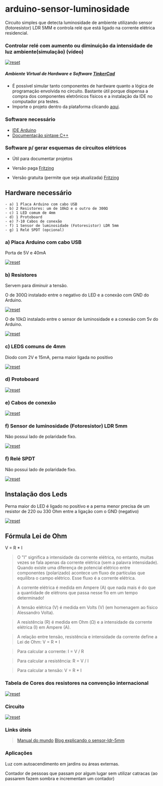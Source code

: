 # arduino-sensor-luminosidade
Circuito simples que detecta luminosidade de ambiente utilizando sensor (fotoresistor) LDR 5MM e controla relé que está ligado na corrente elétrica residencial.

### Controlar relé com aumento ou diminuição da intensidade de luz ambiente(simulação) (vídeo)
<p>
 <a target="_blank" rel="noopener noreferrer" href="https://youtu.be/Uq1nWzP8aSo" >
  <img src="https://user-images.githubusercontent.com/22710963/76115701-6a040380-5fc7-11ea-937f-1ce134e0a05c.png" alt="reset" style="max-width:100%;"></a>
</p> 


##### Ambiente Virtual de Hardware e Software [TinkerCad](https://www.tinkercad.com)  
- É possível simular tanto componentes de hardware quanto a lógica de programação envolvida no circuito. Bastante útil porque dispensa a compra dos componentes eletrônicos físicos e a instalação da IDE no computador pra testes.
- Importe o projeto dentro da plataforma clicando [aqui](https://github.com/sganzerla/arduino-sensor-luminosidade/blame/master/arduino-sensor-luminosidade-ldr-5mm.brd).

### Software necessário

- [IDE Arduino](https://www.arduino.cc/en/Main/Software)
- [Documentação sintaxe C++](https://www.arduino.cc/reference/en/)

### Software p/ gerar esquemas de circuitos elétricos 

- Útil para documentar projetos

- Versão paga [Fritzing](https://fritzing.org/home/)

- Versão gratuita (permite que seja atualizada) [Fritzing](https://softfamous.com/fritzing/download/)

## Hardware necessário
```
- a) 1 Placa Arduino com cabo USB
- b) 2 Resistores: um de 10kΩ e o outro de 300Ω 
- c) 1 LED comum de 4mm 
- d) 1 Protoboard
- e) 7-10 Cabos de conexão 
- f) 1 Sensor de luminosidade (Fotoresistor) LDR 5mm
- g) 1 Relé SPDT (opcional)
```

 ### a) Placa Arduino com cabo USB
 Porta de 5V e 40mA
<p><a target="_blank" rel="noopener noreferrer" href="https://user-images.githubusercontent.com/22710963/73710418-aac7de80-46e2-11ea-82d4-fabab3361d1f.png">
  <img src="https://user-images.githubusercontent.com/22710963/73710418-aac7de80-46e2-11ea-82d4-fabab3361d1f.png" alt="reset" style="max-width:100%;"></a></p> 

 ### b) Resistores  
 Servem para diminuir a tensão.
 
 <p>O de 300Ω instalado entre o negativo do LED e a conexão com GND do Arduino.</p>
<p><a target="_blank" rel="noopener noreferrer" href="https://user-images.githubusercontent.com/22710963/76045740-c0783000-5f3c-11ea-9188-3b239840fbda.png">
  <img src="https://user-images.githubusercontent.com/22710963/76045740-c0783000-5f3c-11ea-9188-3b239840fbda.png" alt="reset" style="max-width:100%;"></a></p> 
  
 <p>O de 10kΩ instalado entre o sensor de luminosidade e a conexão com 5v do Arduino.</p>
<p><a target="_blank" rel="noopener noreferrer" href="https://user-images.githubusercontent.com/22710963/76045486-fbc62f00-5f3b-11ea-83a6-bf60d99b9471.png">
  <img src="https://user-images.githubusercontent.com/22710963/76045486-fbc62f00-5f3b-11ea-83a6-bf60d99b9471.png" alt="reset" style="max-width:100%;"></a></p>
 
  ### c) LEDS comuns de 4mm
  Diodo com 2V e 15mA, perna maior ligada no positivo
<p><a target="_blank" rel="noopener noreferrer" href="https://user-images.githubusercontent.com/22710963/73710278-4a38a180-46e2-11ea-960c-8c0c3ff97b9c.png">
  <img src="https://user-images.githubusercontent.com/22710963/73710278-4a38a180-46e2-11ea-960c-8c0c3ff97b9c.png" alt="reset" style="max-width:100%;"></a></p> 
 
  ### d) Protoboard 
<p><a target="_blank" rel="noopener noreferrer" href="https://user-images.githubusercontent.com/22710963/73710865-e7e0a080-46e3-11ea-9ec4-4800b2b345b9.png">
  <img src="https://user-images.githubusercontent.com/22710963/73710865-e7e0a080-46e3-11ea-9ec4-4800b2b345b9.png" alt="reset" style="max-width:100%;"></a></p> 

  ### e) Cabos de conexão
<p><a target="_blank" rel="noopener noreferrer" href="https://user-images.githubusercontent.com/22710963/73711525-e57f4600-46e5-11ea-8cb9-e9bb27543ea4.png">
  <img src="https://user-images.githubusercontent.com/22710963/73711525-e57f4600-46e5-11ea-8cb9-e9bb27543ea4.png" alt="reset" style="max-width:100%;"></a></p>     
  
  ### f) Sensor de luminosidade (Fotoresistor) LDR 5mm
  Não possui lado de polaridade fixo.
<p><a target="_blank" rel="noopener noreferrer" href="https://user-images.githubusercontent.com/22710963/76045914-34b2d380-5f3d-11ea-94bf-a2a1a03f8bb1.png">
  <img src="https://user-images.githubusercontent.com/22710963/76045914-34b2d380-5f3d-11ea-94bf-a2a1a03f8bb1.png" alt="reset" style="max-width:100%;"></a></p> 

  ### f) Relé SPDT
  Não possui lado de polaridade fixo.
<p><a target="_blank" rel="noopener noreferrer" href="https://user-images.githubusercontent.com/22710963/76117242-370f3f00-5fca-11ea-8191-36dfafe6a363.png">
  <img src="https://user-images.githubusercontent.com/22710963/76117242-370f3f00-5fca-11ea-8191-36dfafe6a363.png" alt="reset" style="max-width:100%;"></a></p> 

## Instalação dos Leds
Perna maior do LED é ligado no positivo e a perna menor precisa de um resistor de 220 ou 330 Ohm entre a ligação com o GND (negativo)
<p><a target="_blank" rel="noopener noreferrer" href="https://user-images.githubusercontent.com/22710963/73712954-7ce69800-46ea-11ea-980e-bec2802b2c12.png">
  <img src="https://user-images.githubusercontent.com/22710963/73712954-7ce69800-46ea-11ea-980e-bec2802b2c12.png" alt="reset" style="max-width:100%;"></a></p> 
  
  ## Fórmula Lei de Ohm
  V = R * I
  
 > O "I" significa a intensidade da corrente elétrica, no entanto, muitas vezes se fala apenas da corrente elétrica (sem a palavra intensidade). Quando existe uma diferença de potencial elétrico entre componentes (polarizado) acontece um fluxo de partículas que equilibra o campo elétrico. Esse fluxo é a corrente elétrica.
 
> A corrente elétrica é medida em Ampere (A) que nada mais é do que a quantidade de elétrons que passa nesse fio em um tempo determinado!

> A tensão elétrica (V) é medida em Volts (V) (em homenagem ao físico Alessandro Volta).

> A resistência (R) é medida em Ohm (Ω) e a intensidade da corrente elétrica (I) em Ampere (A).

> A relação entre tensão, resistência e intensidade da corrente define a Lei de Ohm: V = R * I

> Para calcular a corrente: I = V / R

> Para calcular a resistência: R = V / I

> Para calcular a tensão: V = R * I

### Tabela de Cores dos resistores na convenção internacional
<p>
 <a target="_blank" rel="noopener noreferrer" href="https://user-images.githubusercontent.com/22710963/73806830-5cc9de00-47a9-11ea-887a-f13d09948aea.png">
  <img src="https://user-images.githubusercontent.com/22710963/73806830-5cc9de00-47a9-11ea-887a-f13d09948aea.png" alt="reset" style="max-width:100%;"></a>
</p> 

### Circuito
<p>
 <a target="_blank" rel="noopener noreferrer" href="https://user-images.githubusercontent.com/22710963/76116853-6ec9b700-5fc9-11ea-97e8-b27dcc22919d.png">
  <img src="https://user-images.githubusercontent.com/22710963/76116853-6ec9b700-5fc9-11ea-97e8-b27dcc22919d.png" alt="reset" style="max-width:100%;"></a>
</p> 

### Links úteis
> [Manual do mundo](https://www.youtube.com/watch?v=vEdYjAbzrAE&list=PLYjrJH3e_wDPwKigz0AcIgzk9BF4lqDuy)
> [Blog explicando o sensor-ldr-5mm](https://blogmasterwalkershop.com.br/arduino/como-usar-com-arduino-fotoresistor-sensor-ldr-5mm)

###  Aplicações
<p> Luz com autoacendimento em jardins ou áreas externas. </p>
<p> Contador de pessoas que passam por algum lugar sem utilizar catracas (ao passarem fazem sombra e incrementam um contador) 
</p>


  
